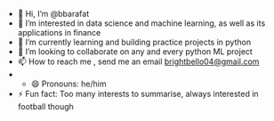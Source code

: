- 👋 Hi, I’m @bbarafat
- 👀 I’m interested in data science and machine learning, as well as its applications in finance
- 🌱 I’m currently learning and building practice projects in python
- 💞️ I’m looking to collaborate on any and every python ML project
- 📫 How to reach me , send me an email brightbello04@gmail.com
- - 😄 Pronouns: he/him
- ⚡ Fun fact: Too many interests to summarise, always interested in football though

<!---
bbarafat/bbarafat is a ✨ special ✨ repository because its `README.md` (this file) appears on your GitHub profile.
You can click the Preview link to take a look at your changes.
--->
